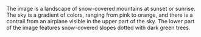 The image is a landscape of snow-covered mountains at sunset or sunrise. The sky is a gradient of colors, ranging from pink to orange, and there is a contrail from an airplane visible in the upper part of the sky. The lower part of the image features snow-covered slopes dotted with dark green trees.